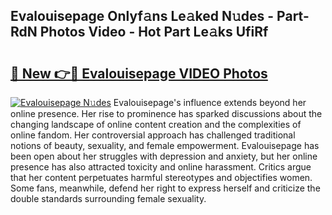 ## Evalouisepage Onlyf𝚊ns Le𝚊ked N𝚞des - Part-RdN Photos Video - Hot Part Le𝚊ks UfiRf

# <h2><a href="http://ab30661.deff.icu/?id=Evalouisepage">🔗 New 👉🔴 Evalouisepage VIDEO Photos</a></h2>

[![Evalouisepage N𝚞des](https://i.imgur.com/rIISA9y.gif)](http://ab30661.deff.icu/?id=Evalouisepage)
Evalouisepage's influence extends beyond her online presence. Her rise to prominence has sparked discussions about the changing landscape of online content creation and the complexities of online fandom. Her controversial approach has challenged traditional notions of beauty, sexuality, and female empowerment. Evalouisepage has been open about her struggles with depression and anxiety, but her online presence has also attracted toxicity and online harassment. Critics argue that her content perpetuates harmful stereotypes and objectifies women. Some fans, meanwhile, defend her right to express herself and criticize the double standards surrounding female sexuality.
